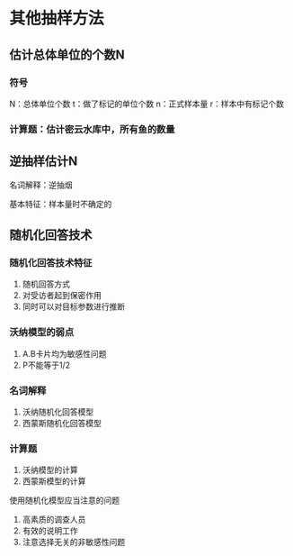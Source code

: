 # 其他抽样方法

## 估计总体单位的个数N

### 符号
N：总体单位个数
t：做了标记的单位个数
n：正式样本量
r：样本中有标记个数   

### 计算题：估计密云水库中，所有鱼的数量

## 逆抽样估计N

名词解释：逆抽烟

基本特征：样本量时不确定的

## 随机化回答技术

### 随机化回答技术特征
1. 随机回答方式
2. 对受访者起到保密作用
3. 同时可以对目标参数进行推断

### 沃纳模型的弱点
1. A.B卡片均为敏感性问题
2. P不能等于1/2

### 名词解释
1. 沃纳随机化回答模型
2. 西蒙斯随机化回答模型

### 计算题
1. 沃纳模型的计算
2. 西蒙斯模型的计算

使用随机化模型应当注意的问题
1. 高素质的调查人员
2. 有效的说明工作
3. 注意选择无关的非敏感性问题

